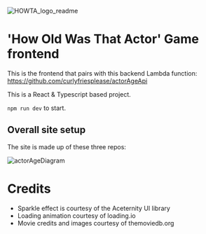 ![HOWTA_logo_readme](https://github.com/curlyfriesplease/ActorAgeGameFrontend/assets/81927768/acb3f739-7d95-4610-823b-aac61882a28e)


# 'How Old Was That Actor' Game frontend

This is the frontend that pairs with this backend Lambda function: https://github.com/curlyfriesplease/actorAgeApi

This is a React & Typescript based project.

`npm run dev` to start.

## Overall site setup

The site is made up of these three repos:

![actorAgeDiagram](https://github.com/curlyfriesplease/ActorAgeGameFrontend/assets/81927768/89dbeb68-925c-494c-a7c5-0ae35c6086a3)


# Credits

- Sparkle effect is courtesy of the Aceternity UI library
- Loading animation courtesy of loading.io
- Movie credits and images courtesy of themoviedb.org
